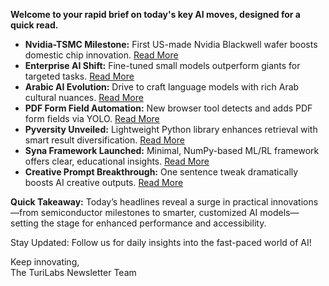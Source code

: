 <p><strong>Welcome to your rapid brief on today's key AI moves, designed for a quick read.</strong></p>
<ul>
<li><strong>Nvidia-TSMC Milestone:</strong> First US-made Nvidia Blackwell wafer boosts domestic chip innovation. <a href="https://blogs.nvidia.com/blog/tsmc-blackwell-manufacturing/">Read More</a></li>
<li><strong>Enterprise AI Shift:</strong> Fine-tuned small models outperform giants for targeted tasks. <a href="https://blog.oumi.ai/p/small-fine-tuned-models-are-all-you">Read More</a></li>
<li><strong>Arabic AI Evolution:</strong> Drive to craft language models with rich Arab cultural nuances. <a href="https://www.natureasia.com/en/nmiddleeast/article/10.1038/nmiddleeast.2025.142">Read More</a></li>
<li><strong>PDF Form Field Automation:</strong> New browser tool detects and adds PDF form fields via YOLO. <a href="https://commonforms.simplepdf.com/">Read More</a></li>
<li><strong>Pyversity Unveiled:</strong> Lightweight Python library enhances retrieval with smart result diversification. <a href="https://github.com/Pringled/pyversity">Read More</a></li>
<li><strong>Syna Framework Launched:</strong> Minimal, NumPy-based ML/RL framework offers clear, educational insights. <a href="https://github.com/sql-hkr/syna">Read More</a></li>
<li><strong>Creative Prompt Breakthrough:</strong> One sentence tweak dramatically boosts AI creative outputs. <a href="https://venturebeat.com/ai/researchers-find-adding-this-one-simple-sentence-to-prompts-makes-ai-models">Read More</a></li>
</ul>
<p><strong>Quick Takeaway:</strong> Today’s headlines reveal a surge in practical innovations—from semiconductor milestones to smarter, customized AI models—setting the stage for enhanced performance and accessibility. </p>
<p>Stay Updated: Follow us for daily insights into the fast-paced world of AI!</p>
<p>Keep innovating,<br />
The TuriLabs Newsletter Team</p>